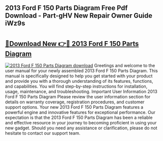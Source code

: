 ## 2013 Ford F 150 Parts Diagram Free Pdf Download - Part-gHV New Repair Owner Guide iWz9s

# <h2><a href="http://dfit2r.blite.top/?on=2013+Ford+F+150+Parts+Diagram">🔗Download New 👉🔴 2013 Ford F 150 Parts Diagram</a></h2>

[![2013 Ford F 150 Parts Diagram download](https://i.imgur.com/lujVjoI.png)](http://dfit2r.blite.top/?on=2013+Ford+F+150+Parts+Diagram)
Greetings and welcome to the user manual for your newly assembled 2013 Ford F 150 Parts Diagram. This manual is specifically designed to help you get started with your product and provide you with a thorough understanding of its features, functions, and capabilities. You will find step-by-step instructions for installation, usage, maintenance, and troubleshooting. Important User Information 2013 Ford F 150 Parts Diagram Please review the user information section for details on warranty coverage, registration procedures, and customer support options. Your new 2013 Ford F 150 Parts Diagram features a powerful engine and innovative features for exceptional performance. Our expectation is that the 2013 Ford F 150 Parts Diagram has been a reliable and effective resource in your journey to becoming proficient in using your new gadget. Should you need any assistance or clarification, please do not hesitate to contact our support team.
